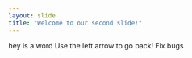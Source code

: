 ```yaml
---
layout: slide
title: "Welcome to our second slide!"
---
```

hey is a word
Use the left arrow to go back!
Fix bugs

